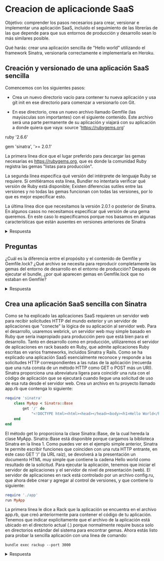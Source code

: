 # Creacion de aplicacionde SaaS
Objetivo: comprender los pasos necesarios para crear, versionar e implementar una aplicación SaaS, incluido el seguimiento de las librerías de las que depende para que sus entornos de producción y desarrollo sean lo más similares posible.

Qué harás: crear una aplicación sencilla de "Hello world" utilizando el framework Sinatra, versionarla correctamente e implementarla en Heroku.

## Creación y versionado de una aplicación SaaS sencilla

Comencemos con los siguientes pasos:

- Crea un nuevo directorio vacío para contener tu nueva aplicación y usa git init en ese directorio para comenzar a versionarlo con Git.

- En ese directorio, crea un nuevo archivo llamado Gemfile (las mayúsculas son importantes) con el siguiente contenido. Este archivo será una parte permanente de su aplicación y viajará con su aplicación a donde quiera que vaya: source 'https://rubygems.org'

ruby '2.6.6'

gem 'sinatra', '>= 2.0.1'

La primera línea dice que el lugar preferido para descargar las gemas necesarias es https://rubygems.org, que es donde la comunidad Ruby registra las gemas "listas para producción".

La segunda línea especifica qué versión del intérprete de lenguaje Ruby se requiere. Si omitiéramos esta línea, Bundler no intentaría verificar qué versión de Ruby está disponible; Existen diferencias sutiles entre las versiones y no todas las gemas funcionan con todas las versiones, por lo que es mejor especificar esto.

La última línea dice que necesitamos la versión 2.0.1 o posterior de Sinatra. En algunos casos no necesitamos especificar qué versión de una gema queremos. En este caso lo especificamos porque nos basamos en algunas características que están ausentes en versiones anteriores de Sinatra

<details><summary>Respuesta</summary>
<p><blockquote>
Crearemos un directorio llamado produccion y dentro de este directorio crearemos un archivo llamado Gemfile con el siguiente contenido:

```ruby

source 'https://rubygems.org'

ruby '2.6.6'

gem 'sinatra', '>= 2.0.1'
```	
Este archivo reconocera las versiones de las gemas (bibliotecas) que utilizaremos en nuestra aplicacion.
ahora para la instalacion ejecutaremos el comando `bundle install`

Al ejecutar este comando nos instala las gemas que necesitamos para nuestra aplicacion.

![Alt text](image.png)

Para tener un sistema de versiones de nuestra aplicacion usaremos git , como ya tenemos el gemfile configurado ,controlaremos las 
versiones con git 

![Alt text](image-1.png)

</p></blockquote>
</details>


## Preguntas 
¿Cuál es la diferencia entre el propósito y el contenido de Gemfile y Gemfile.lock? ¿Qué archivo se necesita para reproducir completamente las gemas del entorno de desarrollo en el entorno de producción?
Después de ejecutar el bundle, ¿por qué aparecen gemas en Gemfile.lock que no estaban en Gemfile?

<details><summary>Respuesta</summary>
<p><blockquote>
El archivo Gemfile que creamos es donde tendremos todas las gemas que necesitamos para la aplicacion ,mientras que Gemfile.lock guarda las versiones de estas y tambien las versiones de otras dependencias que necesitan las gemas que tenemos en Gemfile.
Por lo que asi tendriamos nuestros archivos :       


# Gemfile:

![Alt text](image-3.png)
# Gemfile.lock:
![Alt text](image-2.png)


Al ejecutar el comando , Bundle busca informacion de las gemas que se encuantran en el archivo Gemfile , por ejemplo sinatra , al instalar sinatra , bundle ve que esta dependencia requiere de otras por las que de manera recursiva instala todas las dependencias necesarias .

</p></blockquote>
</details>

## Crea una aplicación SaaS sencilla con Sinatra
Como se ha explicado las aplicaciones SaaS requieren un servidor web para recibir solicitudes HTTP del mundo exterior y un servidor de aplicaciones que "conecte" la lógica de su aplicación al servidor web. Para el desarrollo, usaremos webrick, un servidor web muy simple basado en Ruby que sería inapropiado para producción pero que está bien para el desarrollo. Tanto en desarrollo como en producción, utilizaremos el servidor de aplicaciones en rack basado en Ruby, que admite aplicaciones Ruby escritas en varios frameworks, incluidos Sinatra y Rails.
Como se ha explicado una aplicación SaaS esencialmente reconoce y responde a las solicitudes HTTP correspondientes a las rutas de la aplicación (recuerda que una ruta consta de un método HTTP como GET o POST más un URI). Sinatra proporciona una abreviatura ligera para coincidir una ruta con el código de aplicación que se ejecutará cuando llegue una solicitud de uso de esa ruta desde el servidor web.
Crea un archivo en tu proyecto llamado app.rb que contenga lo siguiente:
```ruby	
require 'sinatra' 
    class MyApp < Sinatra::Base 
        get '/' do 
            "<!DOCTYPE html><html><head></head><body><h1>Hello World</h1></body></html>" 
    end 
end
```
El método get lo proporciona la clase Sinatra::Base, de la cual hereda la clase MyApp. Sinatra::Base está disponible porque cargamos la biblioteca Sinatra en la línea 1.
Como puedes ver en el ejemplo simple anterior, Sinatra te permite escribir funciones que coinciden con una ruta HTTP entrante, en este caso GET '/' (la URL raíz), se devolverá a la presentación un documento HTML muy simple que contiene la cadena Hello world como resultado de la solicitud.
Para ejecutar la aplicación, tenemos que iniciar el servidor de aplicaciones y el servidor de nivel de presentación (web). El servidor de aplicaciones en rack está controlado por un archivo config.ru, que ahora debe crear y agregar al control de versiones, y que contiene lo siguiente:
```ruby
require './app' 
run MyApp
```
La primera línea le dice a Rack que la aplicación se encuentra en el archivo app.rb, que creó anteriormente para contener el código de tu aplicación. Tenemos que indicar explícitamente que el archivo de la aplicación está ubicado en el directorio actual (.) porque normalmente require busca solo en directorios estándar del sistema para encontrar gemas.
Ahora estás listo para probar la sencilla aplicación con una línea de comando:

    bundle exec rackup --port 3000

<details><summary>Respuesta</summary>
<p><blockquote>

</p></blockquote></details>




